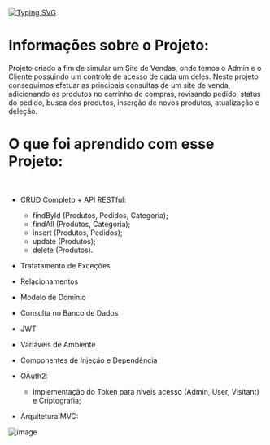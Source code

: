 [![Typing SVG](https://readme-typing-svg.herokuapp.com?font=Fira+Code&duration=3000&pause=1000&color=13FB20&center=true&vCenter=true&repeat=false&random=false&width=1000&lines=LTCommerce+Project+(DevSuperior))](https://git.io/typing-svg)
<br />

##



# Informações sobre o Projeto:

Projeto criado a fim de simular um Site de Vendas, onde temos o Admin e o Cliente possuindo um controle de acesso de cada um deles. Neste projeto conseguimos efetuar as principais consultas de um site de venda, 
adicionando os produtos no carrinho de compras, revisando pedido, status do pedido, busca dos produtos, inserção de novos produtos, atualização e deleção.

##

# O que foi aprendido com esse Projeto:


<br />

- CRUD Completo + API RESTful:
  - findById (Produtos, Pedidos, Categoria);
  - findAll  (Produtos, Categoria);
  - insert   (Produtos, Pedidos);
  - update   (Produtos);
  - delete   (Produtos).



- Tratatamento de Exceções
- Relacionamentos
- Modelo de Domínio
- Consulta no Banco de Dados
- JWT
- Variáveis de Ambiente
- Componentes de Injeção e Dependência
- OAuth2:
  - Implementação do Token para niveis acesso (Admin, User, Visitant) e Criptografia;
 

- Arquitetura MVC:

![image](https://github.com/augusto-developer/ltcommerce_devsuperior/assets/55853613/ed087fe6-5d24-4d3f-9ef7-0dab2c246545)

